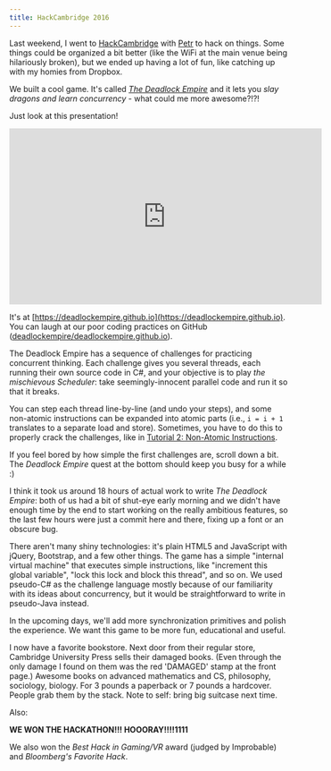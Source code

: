 ```yaml
---
title: HackCambridge 2016
---
```


Last weekend, I went to [HackCambridge](https://hackcambridge.com) with
[Petr](http://hudecekpetr.cz) to hack on things. Some things could be organized
a bit better (like the WiFi at the main venue being hilariously broken), but we
ended up having a lot of fun, like catching up with my homies from Dropbox.

We built a cool game. It's called [*The Deadlock Empire*](https://deadlockempire.github.io)
and it lets you *slay dragons and learn concurrency* - what could me more
awesome?!?!

Just look at this presentation!

<div style="text-align: center;">
<iframe width="560" height="315" src="https://www.youtube.com/embed/eZp1qSF06uM?start=2847" frameborder="0" allowfullscreen></iframe>
</div>

It's at [https://deadlockempire.github.io](https://deadlockempire.github.io).
You can laugh at our poor coding practices on GitHub ([deadlockempire/deadlockempire.github.io](https://github.com/deadlockempire/deadlockempire.github.io)).

The Deadlock Empire has a sequence of challenges for practicing concurrent
thinking. Each challenge gives you several threads, each running their own
source code in C#, and your objective is to play *the mischievous Scheduler*:
take seemingly-innocent parallel code and run it so that it breaks.

You can step each thread line-by-line (and undo your steps), and some
non-atomic instructions can be expanded into atomic parts (i.e., `i = i + 1`
translates to a separate load and store). Sometimes, you have to do this to
properly crack the challenges, like in
[Tutorial 2: Non-Atomic Instructions](http://deadlockempire.github.io/#T2-Expansion).

If you feel bored by how simple the first challenges are, scroll down
a bit. The *Deadlock Empire* quest at the bottom should keep you busy for a
while :)

I think it took us around 18 hours of actual work to write *The Deadlock Empire*:
both of us had a bit of shut-eye early morning and we didn't have enough time
by the end to start working on the really ambitious features, so the last few
hours were just a commit here and there, fixing up a font or an obscure bug.

There aren't many shiny technologies: it's plain HTML5 and JavaScript
with jQuery, Bootstrap, and a few other things. The game has a simple
"internal virtual machine" that executes simple instructions, like "increment
this global variable", "lock this lock and block this thread", and so on.
We used pseudo-C# as the challenge language mostly because of our familiarity
with its ideas about concurrency, but it would be straightforward to write in
pseudo-Java instead.

In the upcoming days, we'll add more synchronization primitives and polish the
experience. We want this game to be more fun, educational and useful.

I now have a favorite bookstore. Next door from their regular store, Cambridge
University Press sells their damaged books. (Even through the only damage
I found on them was the red 'DAMAGED' stamp at the front page.) Awesome books
on advanced mathematics and CS, philosophy, sociology, biology. For 3 pounds
a paperback or 7 pounds a hardcover. People grab them by the stack. Note to
self: bring big suitcase next time.

Also:

<div style="font-weight: bold;">
WE WON THE HACKATHON!!! HOOORAY!!!!1111
</div>

We also won the *Best Hack in Gaming/VR* award (judged by Improbable) and
*Bloomberg's Favorite Hack*.
